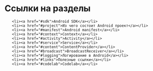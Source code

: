<!-- .slide: class="center-horizontal" -->

# Ссылки на разделы

<ul class="table-of-content">

    <li><a href="#sdk">Android SDK</a></li>
    <li><a href="#project">Из чего состоит Android проект</a></li>
    <li><a href="#manifest">Android manifest</a></li>
    <li><a href="#context">Context</a></li>
    <li><a href="#activity">Activity</a></li>
    <li><a href="#service">Service</a></li>
    <li><a href="#content">ContentProvider</a></li>
    <li><a href="#broadcast">BroadcastReceiver</a></li>
    <li><a href="#logging">Логирование в Android</a></li>
    <li><a href="#links">Полезные ссылки</a></li>
    <li><a href="#codelab">Codelab</a></li>

</ul>